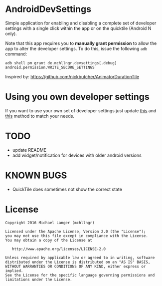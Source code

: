# AndroidDevSettings
Simple application for enabling and disabling a complete set of developer settings with a single click within the app or on the quicktile (Android N only).

Note that this app requires you to **manually grant permission** to allow the app to alter the developer settings. To do this, issue the following `adb` command:

`adb shell pm grant de.mchllngr.devsettings[.debug] android.permission.WRITE_SECURE_SETTINGS`

Inspired by: https://github.com/nickbutcher/AnimatorDurationTile

# Using you own developer settings
If you want to use your own set of developer settings just update <a href="https://github.com/mchllngr/AndroidDevSettings/blob/master/app/src/main/java/de/mchllngr/devsettings/util/DevSettingsUtil.java#L57:L79">this</a> and <a href="https://github.com/mchllngr/AndroidDevSettings/blob/master/app/src/main/java/de/mchllngr/devsettings/util/DevSettingsUtil.java#L81:L92">this</a> method to match your needs.

# TODO
- update README
- add widget/notification for devices with older android versions

# KNOWN BUGS
- QuickTile does sometimes not show the correct state

# License

```
Copyright 2016 Michael Langer (mchllngr)

Licensed under the Apache License, Version 2.0 (the "License");
you may not use this file except in compliance with the License.
You may obtain a copy of the License at

   http://www.apache.org/licenses/LICENSE-2.0

Unless required by applicable law or agreed to in writing, software
distributed under the License is distributed on an "AS IS" BASIS,
WITHOUT WARRANTIES OR CONDITIONS OF ANY KIND, either express or implied.
See the License for the specific language governing permissions and
limitations under the License.
```
